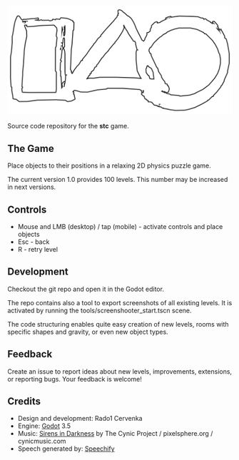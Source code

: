![stc](assets/img/logo.svg)

Source code repository for the **stc** game.

## The Game

Place objects to their positions in a relaxing 2D physics puzzle game.

The current version 1.0 provides 100 levels. This number may be increased in next versions.

## Controls

* Mouse and LMB (desktop) / tap (mobile) - activate controls and place objects
* Esc - back
* R - retry level

## Development

Checkout the git repo and open it in the Godot editor.

The repo contains also a tool to export screenshots of all existing levels. It is activated by running the tools/screenshooter_start.tscn scene.

The code structuring enables quite easy creation of new levels, rooms with specific shapes and gravity, or even new object types.

## Feedback

Create an issue to report ideas about new levels, improvements, extensions, or reporting bugs. Your feedback is welcome!

## Credits

* Design and development: Rado1 Cervenka
* Engine: [Godot](https://godotengine.org/) 3.5
* Music: [Sirens in Darkness](https://opengameart.org/content/sirens-in-darkness) by The Cynic Project / pixelsphere.org / cynicmusic.com
* Speech generated by: [Speechify](https://speechify.com/)
